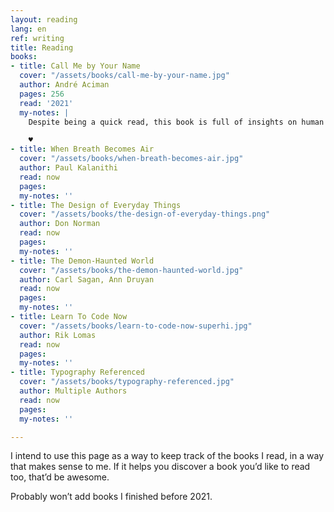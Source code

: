 ```yaml
---
layout: reading
lang: en
ref: writing
title: Reading
books:
- title: Call Me by Your Name
  cover: "/assets/books/call-me-by-your-name.jpg"
  author: André Aciman
  pages: 256
  read: '2021'
  my-notes: |
    Despite being a quick read, this book is full of insights on human psychology and advice that one would have to spend years collecting. My feelings are a bit mixed but overall I think it’s shifted my perspective and that I’ve gained something valuable.

    ♥️
- title: When Breath Becomes Air
  cover: "/assets/books/when-breath-becomes-air.jpg"
  author: Paul Kalanithi
  read: now
  pages: 
  my-notes: ''
- title: The Design of Everyday Things
  cover: "/assets/books/the-design-of-everyday-things.png"
  author: Don Norman
  read: now
  pages: 
  my-notes: ''
- title: The Demon-Haunted World
  cover: "/assets/books/the-demon-haunted-world.jpg"
  author: Carl Sagan, Ann Druyan
  read: now
  pages: 
  my-notes: ''
- title: Learn To Code Now
  cover: "/assets/books/learn-to-code-now-superhi.jpg"
  author: Rik Lomas
  read: now
  pages: 
  my-notes: ''
- title: Typography Referenced
  cover: "/assets/books/typography-referenced.jpg"
  author: Multiple Authors
  read: now
  pages: 
  my-notes: ''

---
```

I intend to use this page as a way to keep track of the books I read, in a way that makes sense to me. If it helps you discover a book you’d like to read too, that’d be awesome.

Probably won’t add books I finished before 2021.